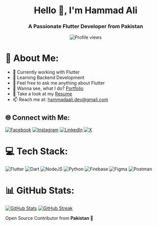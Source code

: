 <h1 align="center">Hello 👋, I'm Hammad Ali</h1>
<h3 align="center">A Passionate Flutter Developer from Pakistan</h3>

<p align="center">
  <img src="https://komarev.com/ghpvc/?username=hammadx02&label=Profile%20views&color=0e75b6&style=flat" alt="Profile views" />
</p>

# 💫 About Me:
- 🔭 Currently working with Flutter
- 🌱 Learning Backend Development
- 💬 Feel free to ask me anything about Flutter
- 👀 Wanna see, what I do? [Portfolio](https://bit.ly/hammadaali)
- 📜 Take a look at my [Resume](https://drive.google.com/file/d/1oUxBJvZ4D5Mr_K02qv5UvR2QWNPZUAsg/view?usp=share_link)
- 📫 Reach me at: [hammadaali.dev@gmail.com](mailto:hammadaali.dev@gmail.com)

## 🌐 Connect with Me:
[![Facebook](https://img.shields.io/badge/Facebook-%231877F2.svg?logo=Facebook&logoColor=white)](https://facebook.com/hammadaali19) 
[![Instagram](https://img.shields.io/badge/Instagram-%23E4405F.svg?logo=Instagram&logoColor=white)](https://instagram.com/_hammadaali) 
[![LinkedIn](https://img.shields.io/badge/LinkedIn-%230077B5.svg?logo=linkedin&logoColor=white)](https://linkedin.com/in/hammadx02) 
[![X](https://img.shields.io/badge/X-black.svg?logo=X&logoColor=white)](https://x.com/hammadx02) 

# 💻 Tech Stack:
![Flutter](https://img.shields.io/badge/Flutter-%2302569B.svg?style=for-the-badge&logo=Flutter&logoColor=white) 
![Dart](https://img.shields.io/badge/dart-%230175C2.svg?style=for-the-badge&logo=dart&logoColor=white) 
![NodeJS](https://img.shields.io/badge/node.js-6DA55F?style=for-the-badge&logo=node.js&logoColor=white) 
![Python](https://img.shields.io/badge/python-3670A0?style=for-the-badge&logo=python&logoColor=ffdd54) 
![Firebase](https://img.shields.io/badge/firebase-%23039BE5.svg?style=for-the-badge&logo=firebase) 
![Figma](https://img.shields.io/badge/figma-%23F24E1E.svg?style=for-the-badge&logo=figma&logoColor=white) 
![Postman](https://img.shields.io/badge/Postman-FF6C37?style=for-the-badge&logo=postman&logoColor=white)

# 📊 GitHub Stats:
[![GitHub Stats](https://github-readme-stats.vercel.app/api?username=hammadx02&theme=gotham)](https://github.com/hammadx02/github-readme-stats)
[![GitHub Streak](https://streak-stats.demolab.com/?user=hammadx02&&theme=gotham)](https://git.io/streak-stats)

Open Source Contributor from <b>Pakistan<b> 💚 
